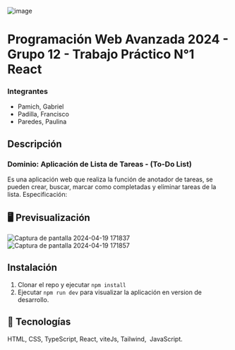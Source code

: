 ![image](https://user-images.githubusercontent.com/79814537/227503253-efff5b8d-79b8-4a2b-9e76-79800998b4d5.png)

# Programación Web Avanzada 2024 - Grupo 12 - Trabajo Práctico N°1 React


### Integrantes
- Pamich, Gabriel 
- Padilla, Francisco
- Paredes, Paulina


## Descripción
### Dominio: Aplicación de Lista de Tareas - (To-Do List)
Es una aplicación web que realiza la función de anotador de tareas, se pueden crear, buscar, marcar como completadas y eliminar tareas de la lista.
Especificación:

## 🖥️ Previsualización
![Captura de pantalla 2024-04-19 171837](https://github.com/thadek/pwa-2024-tp1/assets/86857679/6b619376-aa2a-412f-b3b3-d97c75279073)
![Captura de pantalla 2024-04-19 171857](https://github.com/thadek/pwa-2024-tp1/assets/86857679/2e59af0d-d789-4f3d-b380-15114ec2f284)

## Instalación
1) Clonar el repo y ejecutar ```npm install```
2) Ejecutar ```npm run dev``` para visualizar la aplicación en version de desarrollo.


## 🚀 Tecnologías
HTML, CSS, TypeScript, React, viteJs, Tailwind,  JavaScript.

